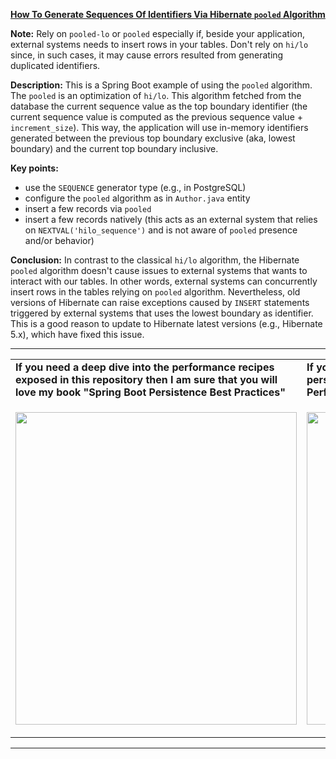 **[How To Generate Sequences Of Identifiers Via Hibernate `pooled` Algorithm](https://github.com/AnghelLeonard/Hibernate-SpringBoot/tree/master/HibernateSpringBootPooled)**
 
 **Note:** Rely on `pooled-lo` or `pooled` especially if, beside your application, external systems needs to insert rows in your tables. Don't rely on `hi/lo` since, in such cases, it may cause errors resulted from generating duplicated identifiers.
 
**Description:** This is a Spring Boot example of using the `pooled` algorithm. The `pooled` is an optimization of `hi/lo`. This algorithm fetched from the database the current sequence value as the top boundary identifier (the current sequence value is computed as the previous sequence value + `increment_size`). This way, the application will use in-memory identifiers generated between the previous top boundary exclusive (aka, lowest boundary) and the current top boundary inclusive. 

**Key points:**
- use the `SEQUENCE` generator type (e.g., in PostgreSQL)
- configure the `pooled` algorithm as in `Author.java` entity
- insert a few records via `pooled`
- insert a few records natively (this acts as an external system that relies on `NEXTVAL('hilo_sequence')` and is not aware of `pooled` presence and/or behavior)
     
**Conclusion:** In contrast to the classical `hi/lo` algorithm, the Hibernate `pooled` algorithm doesn't cause issues to external systems that wants to interact with our tables. In other words, external systems can concurrently insert rows in the tables relying on `pooled` algorithm. Nevertheless, old versions of Hibernate can raise exceptions caused by `INSERT` statements triggered by external systems that uses the lowest boundary as identifier. This is a good reason to update to Hibernate latest versions (e.g., Hibernate 5.x), which have fixed this issue.

-----------------------------------------------------------------------------------------------------------------------    
<table>
     <tr><td><b>If you need a deep dive into the performance recipes exposed in this repository then I am sure that you will love my book "Spring Boot Persistence Best Practices"</b></td><td><b>If you need a hand of tips and illustrations of 100+ Java persistence performance issues then "Java Persistence Performance Illustrated Guide" is for you.</b></td></tr>
     <tr><td>
<a href="https://www.apress.com/us/book/9781484256251"><p align="left"><img src="https://github.com/AnghelLeonard/Hibernate-SpringBoot/blob/master/Spring%20Boot%20Persistence%20Best%20Practices.jpg" height="500" width="450"/></p></a>
</td><td>
<a href="https://leanpub.com/java-persistence-performance-illustrated-guide"><p align="right"><img src="https://github.com/AnghelLeonard/Hibernate-SpringBoot/blob/master/Java%20Persistence%20Performance%20Illustrated%20Guide.jpg" height="500" width="450"/></p></a>
</td></tr></table>

-----------------------------------------------------------------------------------------------------------------------    


